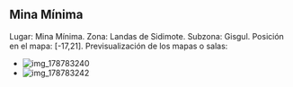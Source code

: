 ## Mina Mínima
Lugar: Mina Mínima.
Zona: Landas de Sidimote.
Subzona: Gisgul.
Posición en el mapa: [-17,21].
Previsualización de los mapas o salas:
- ![img_178783240](https://media.discordapp.net/attachments/1115311447145193482/1115340429362200656/178783240.jpg)
- ![img_178783242](https://media.discordapp.net/attachments/1115311447145193482/1115340430930890792/178783242.jpg)